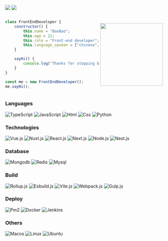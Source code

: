 ![](https://badges.frapsoft.com/os/v1/open-source.svg?v=102)
![](https://komarev.com/ghpvc/?username=LaiBaoYuan&color=red)

<div style="display: flex; flex-direction: row-reverse; align-items:center; justify-conten: center;">

<img align='right' src="https://media.giphy.com/media/M9gbBd9nbDrOTu1Mqx/giphy.gif" width="200">

```js
class FrontEndDeveloper {
    constructor() {
        this.name = "BaoBao";
        this.age = 22;
        this.role = "Front-end developer";
        this.language_spoken = ["chinese", "english"];
    }

    sayHi() {
        console.log("Thanks for stopping by. I hope you find some of my work interesting.");
    }
}

const me = new FrontEndDeveloper();
me.sayHi();
```

</div>

### Languages

![TypeScript](https://img.shields.io/badge/-TypeScript-000?&logo=TypeScript)
![JavaScript](https://img.shields.io/badge/-JavaScript-000?&logo=JavaScript)
![Html](https://img.shields.io/badge/-Html-000?&logo=html5)
![Css](https://img.shields.io/badge/-Css-000?&logo=Css3&logoColor=007396)
![Python](https://img.shields.io/badge/-Python-000?&logo=Python&logoColor=007396)

### Technologies

![Vue.js](https://img.shields.io/badge/-Vue.js-000?&logo=Vue.js)
![Nuxt.js](https://img.shields.io/badge/-Nuxt.js-000?&logo=Nuxt.js)
![React.js](https://img.shields.io/badge/-React.js-000?&logo=React)
![Next.js](https://img.shields.io/badge/-Next.js-000?&logo=Next.js&)
![Node.js](https://img.shields.io/badge/-Node.js-000?&logo=Node.js)
![Nest.js](https://img.shields.io/badge/-Nest.js-000?&logo=Nestjs&logoColor=red)

### Database

![Mongodb](https://img.shields.io/badge/-Mongodb-000?&logo=Mongodb)
![Redis](https://img.shields.io/badge/-Redis-000?&logo=Redis)
![Mysql](https://img.shields.io/badge/-Mysql-000?&logo=Mysql)

### Build

![Rollup.js](https://img.shields.io/badge/-Rollup.js-000?&logo=Rollup.js)
![Esbuild.js](https://img.shields.io/badge/-Esbuild.js-000?&logo=Esbuild)
![Vite.js](https://img.shields.io/badge/-Vite.js-000?&logo=Vite)
![Webpack.js](https://img.shields.io/badge/-Webpack.js-000?&logo=Webpack)
![Gulp.js](https://img.shields.io/badge/-Gulp.js-000?&logo=Gulp)

### Deploy

![Pm2](https://img.shields.io/badge/-Pm2-000?&logo=Pm2)
![Docker](https://img.shields.io/badge/-Docker-000?&logo=Docker)
![Jenkins](https://img.shields.io/badge/-Jenkins-000?&logo=Jenkins)

### Others

![Macos](https://img.shields.io/badge/-Macos-000?&logo=Macos)
![Linux](https://img.shields.io/badge/-Linux-000?&logo=Linux)
![Ubuntu](https://img.shields.io/badge/-Ubuntu-000?&logo=Ubuntu)
